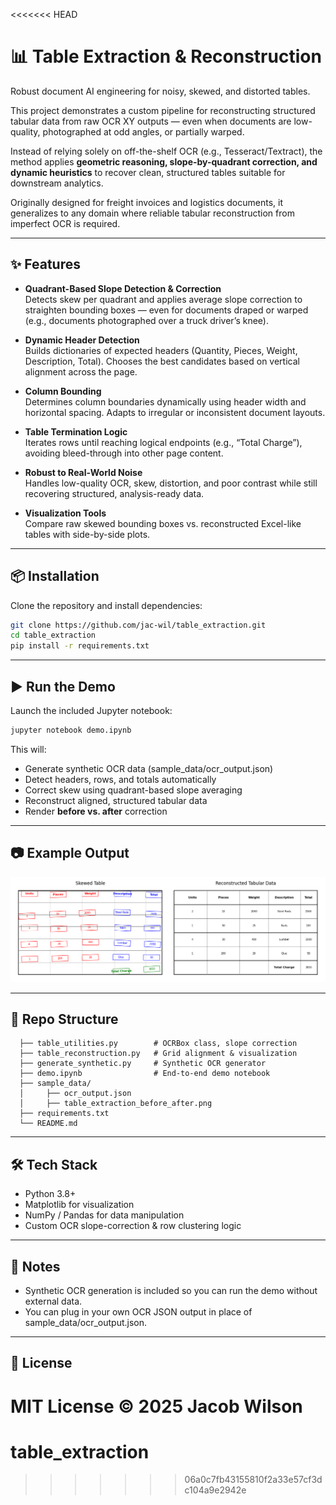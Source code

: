 <<<<<<< HEAD
# 📊 Table Extraction & Reconstruction

Robust document AI engineering for noisy, skewed, and distorted tables.

This project demonstrates a custom pipeline for reconstructing structured tabular data from raw OCR XY outputs — even when documents are low-quality, photographed at odd angles, or partially warped.

Instead of relying solely on off-the-shelf OCR (e.g., Tesseract/Textract), the method applies **geometric reasoning, slope-by-quadrant correction, and dynamic heuristics** to recover clean, structured tables suitable for downstream analytics.

Originally designed for freight invoices and logistics documents, it generalizes to any domain where reliable tabular reconstruction from imperfect OCR is required.

---

## ✨ Features

- **Quadrant-Based Slope Detection & Correction**  
  Detects skew per quadrant and applies average slope correction to straighten bounding boxes — even for documents draped or warped (e.g., documents photographed over a truck driver’s knee).

- **Dynamic Header Detection**  
  Builds dictionaries of expected headers (Quantity, Pieces, Weight, Description, Total).
  Chooses the best candidates based on vertical alignment across the page.

- **Column Bounding**  
  Determines column boundaries dynamically using header width and horizontal spacing.
  Adapts to irregular or inconsistent document layouts.

- **Table Termination Logic**  
  Iterates rows until reaching logical endpoints (e.g., “Total Charge”), avoiding bleed-through into other page content.

- **Robust to Real-World Noise**  
  Handles low-quality OCR, skew, distortion, and poor contrast while still recovering structured, analysis-ready data.

- **Visualization Tools**  
  Compare raw skewed bounding boxes vs. reconstructed Excel-like tables with side-by-side plots.

---

## 📦 Installation

Clone the repository and install dependencies:

```bash
git clone https://github.com/jac-wil/table_extraction.git
cd table_extraction
pip install -r requirements.txt
```
---

## ▶️ Run the Demo
Launch the included Jupyter notebook:

```bash
jupyter notebook demo.ipynb
```

This will:
- Generate synthetic OCR data (sample_data/ocr_output.json)
- Detect headers, rows, and totals automatically
- Correct skew using quadrant-based slope averaging
- Reconstruct aligned, structured tabular data
- Render **before vs. after** correction

---

## 📷 Example Output
![screenshot](sample_data/table_extraction_before_after.png)

---

## 📂 Repo Structure
```/table_extraction
  ├── table_utilities.py        # OCRBox class, slope correction
  ├── table_reconstruction.py   # Grid alignment & visualization
  ├── generate_synthetic.py     # Synthetic OCR generator
  ├── demo.ipynb                # End-to-end demo notebook
  ├── sample_data/
  │     ├── ocr_output.json
  │     ├── table_extraction_before_after.png
  ├── requirements.txt
  └── README.md
```
---

## 🛠 Tech Stack
- Python 3.8+
- Matplotlib for visualization
- NumPy / Pandas for data manipulation
- Custom OCR slope-correction & row clustering logic

---

## 📌 Notes
- Synthetic OCR generation is included so you can run the demo without external data.
- You can plug in your own OCR JSON output in place of sample_data/ocr_output.json.

---

## 📜 License
MIT License © 2025 Jacob Wilson
=======
# table_extraction
>>>>>>> 06a0c7fb43155810f2a33e57cf3dc104a9e2942e
